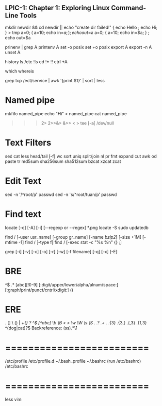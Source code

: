 ## LPIC-1: Chapter 1: Exploring Linux Command-Line Tools


mkdir newdir && cd newdir || echo "create dir failed!"
{ echo Hello ; echo Hi; } > tmp
a=0; ( a=10; echo in=$a; ) ; echo out=$a
a=0; { a=10; echo in=$a; } ; echo out=$a

prinenv | grep A
printenv A
set -o posix
set +o posix
export A
export -n A
unset A

history
ls /etc
!ls
cd !*
!!
ctrl +A

which
whereis

grep tcp /ect/service | awk '{print $1}' | sort | less

# Named pipe
mkfifo named_pipe
echo "Hi" > named_pipe
cat named_pipe
> >> 2> 2>>&> &>>
< > tee [-a]
/dev/null

# Text Filters
sed cat less head/tail [-f] wc sort uniq split/join
nl pr fmt expand cut
awk
od paste tr md5sum sha256sum sha512sum bzcat xzcat zcat

# Edit Text
sed -n '/^root/p' passwd
sed -n 's/^root/tuan/p' passwd

# Find text
locate [-c] [-A] [-i] [--regexp or --regex] *.png
locate -S
sudo updatedb

find / [-user usr_name] [-group gr_name] [-name *bzip2*] [-size +1M] [-mtime -1]
find / [-type f]
find / [-exec stat -c "%s %n" {} \;]

grep [-i] [-v] [-c] [-o] [-r] [-w] [-f filename] [-q] [-x] [-E]
# BRE
^$ .* [abc][!0-9] [:digit/upper/lower/alpha/alnum/space:]
[:graph/print/punct/cntrl/xdigit:] ()
# ERE
. [] \ () | *+{} ?
^$ [^abc]
\b \B \< \> \w \W \s \S
. .? .+ .* .{3} .{3,} .{,3} .{1,3}
^(dog|cat)?$
Backreference:
(ss).*\1

# =========================

/etc/profile
/etc/profile.d
~/.bash_profile
~/.bashrc (run /etc/bashrc)
/etc/bashrc


# =========================
less
vim
